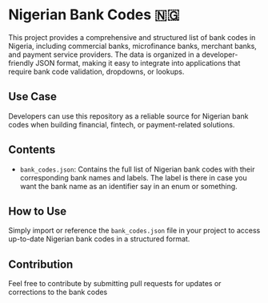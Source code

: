 # Nigerian Bank Codes 🇳🇬

This project provides a comprehensive and structured list of bank codes in Nigeria, including commercial banks, microfinance banks, merchant banks, and payment service providers. The data is organized in a developer-friendly JSON format, making it easy to integrate into applications that require bank code validation, dropdowns, or lookups.

## Use Case

Developers can use this repository as a reliable source for Nigerian bank codes when building financial, fintech, or payment-related solutions.

## Contents

- `bank_codes.json`: Contains the full list of Nigerian bank codes with their corresponding bank names and labels. The label is there in case you want the bank name as an identifier say in an enum or something.

## How to Use

Simply import or reference the `bank_codes.json` file in your project to access up-to-date Nigerian bank codes in a structured format.

## Contribution

Feel free to contribute by submitting pull requests for updates or corrections to the bank codes
